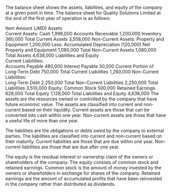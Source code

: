The balance sheet shows the assets, liabilities, and equity of the company at a given point in time. The balance sheet for Quality Solutions Limited at the end of the first year of operation is as follows:

Item	Amount (JMD)
Assets	
Current Assets:	
Cash	1,998,000
Accounts Receivable	1,200,000
Inventory	360,000
Total Current Assets	3,558,000
Non-Current Assets:	
Property and Equipment	1,200,000
Less: Accumulated Depreciation	(120,000)
Net Property and Equipment	1,080,000
Total Non-Current Assets	1,080,000
Total Assets	4,638,000
Liabilities and Equity	
Current Liabilities:	
Accounts Payable	480,000
Interest Payable	30,000
Current Portion of Long-Term Debt	750,000
Total Current Liabilities	1,260,000
Non-Current Liabilities:	
Long-Term Debt	2,250,000
Total Non-Current Liabilities	2,250,000
Total Liabilities	3,510,000
Equity:	
Common Stock	500,000
Retained Earnings	628,000
Total Equity	1,128,000
Total Liabilities and Equity	4,638,000
The assets are the resources owned or controlled by the company that have future economic value. The assets are classified into current and non-current based on their liquidity. Current assets are those that can be converted into cash within one year. Non-current assets are those that have a useful life of more than one year.

The liabilities are the obligations or debts owed by the company to external parties. The liabilities are classified into current and non-current based on their maturity. Current liabilities are those that are due within one year. Non-current liabilities are those that are due after one year.

The equity is the residual interest or ownership claim of the owners or shareholders of the company. The equity consists of common stock and retained earnings. Common stock is the amount of money invested by the owners or shareholders in exchange for shares of the company. Retained earnings are the amount of accumulated profits that have been reinvested in the company rather than distributed as dividends.



